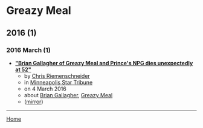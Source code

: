 # Greazy Meal

## 2016 (1)

### 2016 March (1)

 - [**"Brian Gallagher of Greazy Meal and Prince's NPG dies unexpectedly at 52"**](https://www.startribune.com/brian-gallagher-of-greazy-meal-and-prince-s-npg-dies-unexpectedly-at-52/371095321/)
    - by [Chris Riemenschneider](../../authors/chris-riemenschneider/index.md)
    - in [Minneapolis Star Tribune](../../publications/minneapolis-star-tribune/index.md)
    - on 4 March 2016
    - about [Brian Gallagher](../../topics/brian-gallagher/index.md), [Greazy Meal](../../topics/greazy-meal/index.md)
    - ([mirror](https://web.archive.org/web/*/https://www.startribune.com/brian-gallagher-of-greazy-meal-and-prince-s-npg-dies-unexpectedly-at-52/371095321/))

----

[Home](../index.md)
